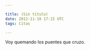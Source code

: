 ```yaml
---

title: (Sin título)
date: 2012-11-10 17:15 UTC
tags: Citas

---
```


Voy quemando los puentes que cruzo.
